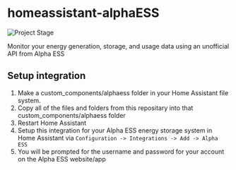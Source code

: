 # homeassistant-alphaESS
![Project Stage](https://img.shields.io/badge/project%20stage-alpha%20testing-green.svg?style=plastic)

Monitor your energy generation, storage, and usage data using an unofficial API from Alpha ESS

## Setup integration

1. Make a custom_components/alphaess folder in your Home Assistant file system.
2. Copy all of the files and folders from this repositary into that custom_components/alphaess folder
3. Restart Home Assistant
4. Setup this integration for your Alpha ESS energy storage system in Home Assistant via `Configuration -> Integrations -> Add -> Alpha ESS`
5. You will be prompted for the username and password for your account on the Alpha ESS website/app
